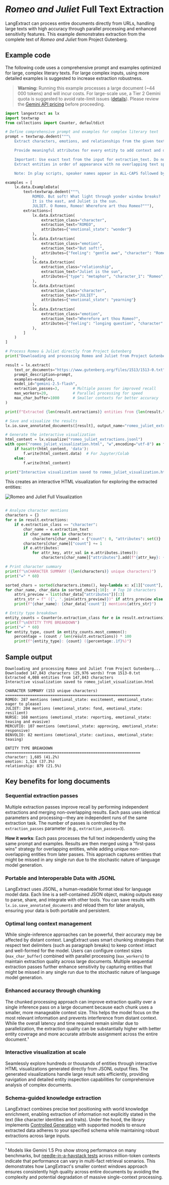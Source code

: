 # *Romeo and Juliet* Full Text Extraction

LangExtract can process entire documents directly from URLs, handling large texts with high accuracy through parallel processing and enhanced sensitivity features. This example demonstrates extraction from the complete text of *Romeo and Juliet* from Project Gutenberg.

## Example code

The following code uses a comprehensive prompt and examples optimized for large, complex literary texts. For large complex inputs, using more detailed examples is suggested to increase extraction robustness.

> **Warning:** Running this example processes a large document (~44 000 tokens) and will incur costs. For large-scale use, a Tier 2 Gemini quota is suggested to avoid rate-limit issues ([details](https://ai.google.dev/gemini-api/docs/rate-limits#tier-2)). Please review the [Gemini API pricing](https://ai.google.dev/gemini-api/docs/pricing) before proceeding.

```python
import langextract as lx
import textwrap
from collections import Counter, defaultdict

# Define comprehensive prompt and examples for complex literary text
prompt = textwrap.dedent("""\
    Extract characters, emotions, and relationships from the given text.

    Provide meaningful attributes for every entity to add context and depth.

    Important: Use exact text from the input for extraction_text. Do not paraphrase.
    Extract entities in order of appearance with no overlapping text spans.

    Note: In play scripts, speaker names appear in ALL-CAPS followed by a period.""")

examples = [
    lx.data.ExampleData(
        text=textwrap.dedent("""\
            ROMEO. But soft! What light through yonder window breaks?
            It is the east, and Juliet is the sun.
            JULIET. O Romeo, Romeo! Wherefore art thou Romeo?"""),
        extractions=[
            lx.data.Extraction(
                extraction_class="character",
                extraction_text="ROMEO",
                attributes={"emotional_state": "wonder"}
            ),
            lx.data.Extraction(
                extraction_class="emotion",
                extraction_text="But soft!",
                attributes={"feeling": "gentle awe", "character": "Romeo"}
            ),
            lx.data.Extraction(
                extraction_class="relationship",
                extraction_text="Juliet is the sun",
                attributes={"type": "metaphor", "character_1": "Romeo", "character_2": "Juliet"}
            ),
            lx.data.Extraction(
                extraction_class="character",
                extraction_text="JULIET",
                attributes={"emotional_state": "yearning"}
            ),
            lx.data.Extraction(
                extraction_class="emotion",
                extraction_text="Wherefore art thou Romeo?",
                attributes={"feeling": "longing question", "character": "Juliet"}
            ),
        ]
    )
]

# Process Romeo & Juliet directly from Project Gutenberg
print("Downloading and processing Romeo and Juliet from Project Gutenberg...")

result = lx.extract(
    text_or_documents="https://www.gutenberg.org/files/1513/1513-0.txt",
    prompt_description=prompt,
    examples=examples,
    model_id="gemini-2.5-flash",
    extraction_passes=3,      # Multiple passes for improved recall
    max_workers=20,           # Parallel processing for speed
    max_char_buffer=1000      # Smaller contexts for better accuracy
)

print(f"Extracted {len(result.extractions)} entities from {len(result.text):,} characters")

# Save and visualize the results
lx.io.save_annotated_documents([result], output_name="romeo_juliet_extractions.jsonl", output_dir=".")

# Generate the interactive visualization
html_content = lx.visualize("romeo_juliet_extractions.jsonl")
with open("romeo_juliet_visualization.html", "w",encoding="utf-8") as f:
    if hasattr(html_content, 'data'):
        f.write(html_content.data)  # For Jupyter/Colab
    else:
        f.write(html_content)

print("Interactive visualization saved to romeo_juliet_visualization.html")
```

This creates an interactive HTML visualization for exploring the extracted entities:

![Romeo and Juliet Full Visualization](../_static/romeo_juliet_full.gif)

```python

# Analyze character mentions
characters = {}
for e in result.extractions:
    if e.extraction_class == "character":
        char_name = e.extraction_text
        if char_name not in characters:
            characters[char_name] = {"count": 0, "attributes": set()}
        characters[char_name]["count"] += 1
        if e.attributes:
            for attr_key, attr_val in e.attributes.items():
                characters[char_name]["attributes"].add(f"{attr_key}: {attr_val}")

# Print character summary
print(f"\nCHARACTER SUMMARY ({len(characters)} unique characters)")
print("=" * 60)

sorted_chars = sorted(characters.items(), key=lambda x: x[1]["count"], reverse=True)
for char_name, char_data in sorted_chars[:10]:  # Top 10 characters
    attrs_preview = list(char_data["attributes"])[:3]
    attrs_str = f" ({', '.join(attrs_preview)})" if attrs_preview else ""
    print(f"{char_name}: {char_data['count']} mentions{attrs_str}")

# Entity type breakdown
entity_counts = Counter(e.extraction_class for e in result.extractions)
print(f"\nENTITY TYPE BREAKDOWN")
print("=" * 60)
for entity_type, count in entity_counts.most_common():
    percentage = (count / len(result.extractions)) * 100
    print(f"{entity_type}: {count} ({percentage:.1f}%)")
```

## Sample output

```
Downloading and processing Romeo and Juliet from Project Gutenberg...
Downloaded 147,843 characters (25,976 words) from 1513-0.txt
Extracted 4,088 entities from 147,843 characters
Interactive visualization saved to romeo_juliet_visualization.html

CHARACTER SUMMARY (153 unique characters)
============================================================
ROMEO: 287 mentions (emotional_state: excitement, emotional_state: eager to please)
JULIET: 204 mentions (emotional_state: fond, emotional_state: resilient)
NURSE: 168 mentions (emotional_state: reporting, emotional_state: teasing and evasive)
MERCUTIO: 107 mentions (emotional_state: approving, emotional_state: responsive)
BENVOLIO: 82 mentions (emotional_state: cautious, emotional_state: teasing)

ENTITY TYPE BREAKDOWN
============================================================
character: 1,685 (41.2%)
emotion: 1,524 (37.3%)
relationship: 879 (21.5%)
```

## Key benefits for long documents

### Sequential extraction passes

Multiple extraction passes improve recall by performing independent extractions and merging non-overlapping results. Each pass uses identical parameters and processing—they are independent runs of the same extraction task. The number of passes is controlled by the `extraction_passes` parameter (e.g., `extraction_passes=3`).

**How it works**: Each pass processes the full text independently using the same prompt and examples. Results are then merged using a "first-pass wins" strategy for overlapping entities, while adding unique non-overlapping entities from later passes. This approach captures entities that might be missed in any single run due to the stochastic nature of language model generation.

### Portable and Interoperable Data with JSONL
LangExtract uses JSONL, a human-readable format ideal for language model data. Each line is a self-contained JSON object, making outputs easy to parse, share, and integrate with other tools. You can save results with `lx.io.save_annotated_documents` and reload them for later analysis, ensuring your data is both portable and persistent.

### Optimal long context management
While single-inference approaches can be powerful, their accuracy may be affected by distant context. LangExtract uses smart chunking strategies that respect text delimiters (such as paragraph breaks) to keep context intact and well-formed for the model. Users can configure context sizes (`max_char_buffer`) combined with parallel processing (`max_workers`) to maintain extraction quality across large documents. Multiple sequential extraction passes further enhance sensitivity by capturing entities that might be missed in any single run due to the stochastic nature of language model generation.

### Enhanced accuracy through chunking
The chunked processing approach can improve extraction quality over a single inference pass on a large document because each chunk uses a smaller, more manageable context size. This helps the model focus on the most relevant information and prevents interference from distant context. While the overall latency and time required remain similar due to parallelization, the extraction quality can be substantially higher with better entity coverage and more accurate attribute assignment across the entire document.¹

### Interactive visualization at scale
Seamlessly explore hundreds or thousands of entities through interactive HTML visualizations generated directly from JSONL output files. The generated visualizations handle large result sets efficiently, providing navigation and detailed entity inspection capabilities for comprehensive analysis of complex documents.

### Schema-guided knowledge extraction
LangExtract combines precise text positioning with world knowledge enrichment, enabling extraction of information not explicitly stated in the text (like character identities and traits). Under the hood, the library implements [Controlled Generation](https://cloud.google.com/vertex-ai/generative-ai/docs/multimodal/control-generated-output) with supported models to ensure extracted data adheres to your specified schema while maintaining robust extractions across large inputs.

---

¹ Models like Gemini 1.5 Pro show strong performance on many benchmarks, but [needle-in-a-haystack tests](https://cloud.google.com/blog/products/ai-machine-learning/the-needle-in-the-haystack-test-and-how-gemini-pro-solves-it) across million-token contexts indicate that performance can vary in multi-fact retrieval scenarios. This demonstrates how LangExtract's smaller context windows approach ensures consistently high quality across entire documents by avoiding the complexity and potential degradation of massive single-context processing.
